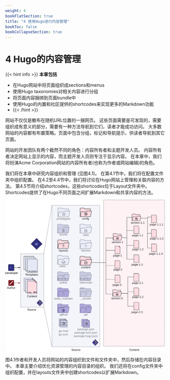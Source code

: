 ```yaml
---
weight: 4
bookFlatSection: true
title: "4 使用Hugo进行内容管理"
bookToc: false
bookCollapseSection: true
---
```


# 4 Hugo的内容管理

{{< hint info >}}
**本章包括**
- 在Hugo网站中将页面组织成sections和menus
- 使用Hugo taxonomies对相关内容进行分组
- 将页面内容捆绑到页面bundle中
- 使用Hugo的内置和社区提供的shortcodes来实现更多的Markdown功能
- {{< /hint >}}

网站不仅仅是散布在随机URL位置的一捆网页。 这些页面需要是可发现的，需要组织成有意义的部分，需要有一种方法导航到它们，读者才能成功访问。 大多数网站的内容都有布置策略。页面中包含分组，标记和导航提示，供读者导航到其它页面。

网站的开发团队有两个截然不同的角色：内容所有者和主题开发人员。 内容所有者决定网站上显示的内容，而主题开发人员则专注于显示内容。 在本章中，我们将扮演Acme Corporation网站的内容所有者(也称为作者或网站编辑)的角色。

我们将在本章中研究内容组织和管理 (见图4.1)。 在第4.1节中，我们将在配置文件夹中组织配置。 在4.2至4.4节中，我们将讨论在Hugo网站上管理和关联内容的方法。 第4.5节将介绍shortcodes，这些shortcodes位于Layout文件夹中。 Shortcodes提供了在Hugo不同页面之间扩展Markdown和共享内容的方法。

![Figure4.1](Figure4.1.svg)

图4.1作者和开发人员将网站的内容组织到文件和文件夹中，然后存储在内容目录中。 本章主要介绍优化资源管理的内容目录的组织。 我们还将在config文件夹中组织配置，并在layouts文件夹中创建shortcodes以扩展Markdown。
